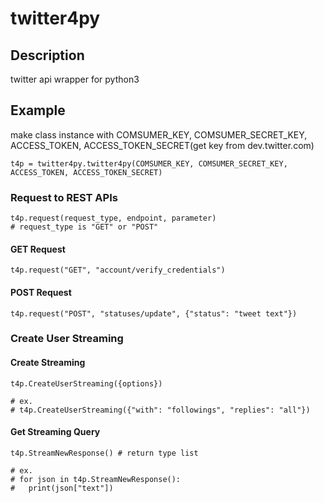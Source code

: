 # twitter4py

## Description
twitter api wrapper for python3

## Example
make class instance with COMSUMER_KEY, COMSUMER_SECRET_KEY, ACCESS_TOKEN, ACCESS_TOKEN_SECRET(get key from dev.twitter.com)
    
    t4p = twitter4py.twitter4py(COMSUMER_KEY, COMSUMER_SECRET_KEY, ACCESS_TOKEN, ACCESS_TOKEN_SECRET)
    
### Request to REST APIs
    t4p.request(request_type, endpoint, parameter)
    # request_type is "GET" or "POST"
    
#### GET Request
    t4p.request("GET", "account/verify_credentials")
    
#### POST Request
    t4p.request("POST", "statuses/update", {"status": "tweet text"})

### Create User Streaming
#### Create Streaming
    t4p.CreateUserStreaming({options})
    
    # ex.
    # t4p.CreateUserStreaming({"with": "followings", "replies": "all"})

#### Get Streaming Query
    t4p.StreamNewResponse() # return type list
    
    # ex.
    # for json in t4p.StreamNewResponse():
    #   print(json["text"])
